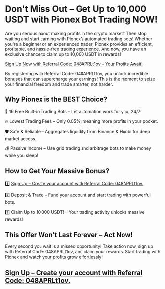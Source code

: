 <h1>Don't Miss Out – Get Up to 10,000 USDT with Pionex Bot Trading NOW!</h1>

Are you serious about making profits in the crypto market? Then stop waiting and start earning with Pionex’s automated trading bots! Whether you're a beginner or an experienced trader, Pionex provides an efficient, profitable, and hassle-free trading experience. And now, you have an exclusive chance to claim up to 10,000 USDT in rewards!

<a href="https://www.pionex.com/signUp?r=048APRLt1ov">Sign Up Now with Referral Code: 048APRLt1ov – Your Profits Await!</a>

By registering with Referral Code: 048APRLt1ov, you unlock incredible bonuses that can supercharge your earnings! This is the moment to seize your financial freedom and trade smarter, not harder.

<h2>Why Pionex is the BEST Choice?</h2>

🚀 16 Free Built-in Trading Bots – Let automation work for you, 24/7! 

🔥 Lowest Trading Fees – Only 0.05%, meaning more profits in your pocket. 

🛡️ Safe & Reliable – Aggregates liquidity from Binance & Huobi for deep market access. 

💰 Passive Income – Use grid trading and arbitrage bots to make money while you sleep!

<h2>How to Get Your Massive Bonus?</h2>

1️⃣ <a href="https://www.pionex.com/signUp?r=048APRLt1ov">Sign Up – Create your account with Referral Code: 048APRLt1ov.</a>
 
2️⃣ Deposit & Trade – Fund your account and start trading with powerful bots. 

3️⃣ Claim Up to 10,000 USDT! – Your trading activity unlocks massive rewards!

<h2>This Offer Won’t Last Forever – Act Now!</h2>

Every second you wait is a missed opportunity! Take action now, sign up with Referral Code: 048APRLt1ov, and claim your rewards. Start trading with Pionex and watch your profits grow effortlessly!

<h2><a href="https://www.pionex.com/signUp?r=048APRLt1ov">Sign Up – Create your account with Referral Code: 048APRLt1ov.</a></h2>

